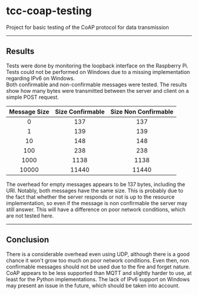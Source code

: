 # tcc-coap-testing
Project for basic testing of the CoAP protocol for data transmission

---
## Results
Tests were done by monitoring the loopback interface on the Raspberry Pi.
Tests could not be performed on Windows due to a missing implementation regarding IPv6 on Windows.  
Both confirmable and non-confirmable messages were tested. The results show how many bytes were
transmitted between the server and client on a simple POST request.

| Message Size | Size Confirmable | Size Non Confirmable |
|:---:|:---:|:---:|
0| 137| 137
1| 139| 139
10| 148| 148
100| 238| 238
1000| 1138| 1138
10000| 11440‬| 11440

The overhead for empty messages appears to be 137 bytes, including the URI.
Notably, both messages have the same size. This is probably due to the fact that whether the server
responds or not is up to the resource implementation, so even if the message is non confirmable the
server may still answer. This will have a difference on poor network conditions, which are not tested
here.

---
## Conclusion
There is a considerable overhead even using UDP, although there is a good chance it won't grow too
much on poor network conditions. Even then, non confirmable messages should not be used due to the
fire and forget nature.  
CoAP appears to be less supported than MQTT and slightly harder to use, at least for the Python
implementations. The lack of IPv6 support on Windows may present an issue in the future, which
should be taken into account.
